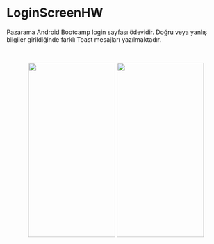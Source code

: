 # LoginScreenHW
Pazarama Android Bootcamp login sayfası ödevidir. Doğru veya yanlış bilgiler girildiğinde farklı Toast mesajları yazılmaktadır.

&nbsp;

<p align="center" >

<img src="https://github.com/UmutEmreSarikaya/LoginScreenHW/assets/61623237/579cbe9e-d3cf-453b-8713-ac9aafedb98a" width="200" height="400" >

<img src="https://github.com/UmutEmreSarikaya/LoginScreenHW/assets/61623237/6757e556-71b3-495d-ba39-1707ae934e85" width="200" height="400" >

</p>

